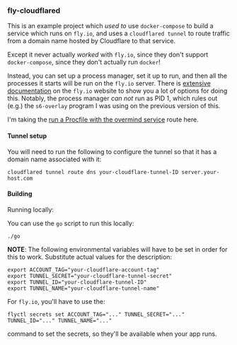 ### fly-cloudflared

This is an example project which *used to* use `docker-compose` to build a service
which runs on `fly.io`, and uses a `cloudflared tunnel` to route traffic
from a domain name hosted by Cloudflare to that service.

Except it never actually *worked* with `fly.io`, since they don't support
`docker-compose`, since they don't actually run `docker`!

Instead, you can set up a process manager, set it up to run, and then all the
processes it starts will be run on the `fly.io` server. There is
[extensive documentation](https://fly.io/docs/app-guides/multiple-processes/) 
on the `fly.io` website to show you a lot of options for doing this. Notably, the 
process manager *can not* run as PID 1, which rules out (e.g.) the `s6-overlay` 
program I was using on the previous version of this.

I'm taking the [run a Procfile with the overmind service](https://github.com/DarthSim/overmind)
route here.

#### Tunnel setup

You will need to run the following to configure the tunnel so that it has
a domain name associated with it:

    cloudflared tunnel route dns your-cloudflare-tunnel-ID server.your-host.com

#### Building

Running locally:

You can use the `go` script to run this locally:

    ./go

**NOTE**: The following environmental variables will have to be set in order
for this to work. Substitute actual values for the description:

    export ACCOUNT_TAG="your-cloudflare-account-tag"
    export TUNNEL_SECRET="your-cloudflare-tunnel-secret"
    export TUNNEL_ID="your-cloudflare-tunnel-ID"
    export TUNNEL_NAME="your-cloudflare-tunnel-name"

For `fly.io`, you'll have to use the:

    flyctl secrets set ACCOUNT_TAG="..." TUNNEL_SECRET="..." TUNNEL_ID="..." TUNNEL_NAME="..."

command to set the secrets, so they'll be available when your app runs.
